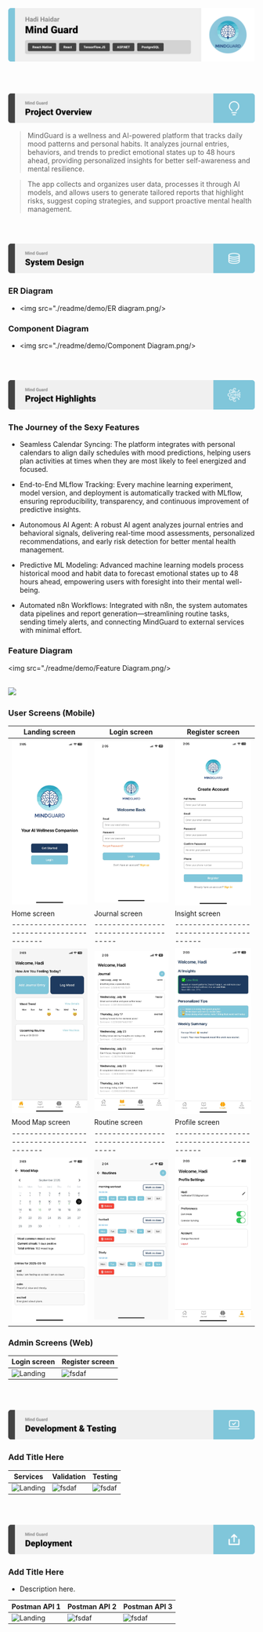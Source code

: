 <img src="./readme/title1.svg"/>

<br><br>

<!-- project overview -->
<img src="./readme/title2.svg"/>

> MindGuard is a wellness and AI-powered platform that tracks daily mood patterns and personal habits.
> It analyzes journal entries, behaviors, and trends to predict emotional states up to 48 hours ahead, providing personalized insights for better self-awareness and mental resilience.

> The app collects and organizes user data, processes it through AI models, and allows users to generate tailored reports that highlight risks, suggest coping strategies, and support proactive mental health management.

<br><br>

<!-- System Design -->
<img src="./readme/title3.svg"/>

### ER Diagram

- <img src="./readme/demo/ER diagram.png/>

### Component Diagram

- <img src="./readme/demo/Component Diagram.png/>

<br><br>

<!-- Project Highlights -->
<img src="./readme/title4.svg"/>

### The Journey of the Sexy Features

- Seamless Calendar Syncing: The platform integrates with personal calendars to align daily schedules with mood predictions, helping users plan activities at times when they are most likely to feel energized and focused.

- End-to-End MLflow Tracking: Every machine learning experiment, model version, and deployment is automatically tracked with MLflow, ensuring reproducibility, transparency, and continuous improvement of predictive insights.

- Autonomous AI Agent: A robust AI agent analyzes journal entries and behavioral signals, delivering real-time mood assessments, personalized recommendations, and early risk detection for better mental health management.

- Predictive ML Modeling: Advanced machine learning models process historical mood and habit data to forecast emotional states up to 48 hours ahead, empowering users with foresight into their mental well-being.

- Automated n8n Workflows: Integrated with n8n, the system automates data pipelines and report generation—streamlining routine tasks, sending timely alerts, and connecting MindGuard to external services with minimal effort.

### Feature Diagram

<img src="./readme/demo/Feature Diagram.png/>
<br><br>

<!-- Demo -->
<img src="./readme/title5.svg"/>

### User Screens (Mobile)

| Landing screen                            | Login screen                            | Register screen                          |
| ----------------------------------------- | --------------------------------------- | ---------------------------------------- |
| ![Landing](./readme/demo/LandingPage.jpg) | ![fsdaf](./readme/demo/LoginPage.jpg)   | ![fsdaf](./readme/demo/RegisterPage.jpg) |
| Home screen                               | Journal screen                          | Insight screen                           |
| ----------------------------------------- | -------------------------------------   | ---------------------------------------- |
| ![Landing](./readme/demo/HomePage.jpg)    | ![fsdaf](./readme/demo/JournalPage.jpg) | ![fsdaf](./readme/demo/InsightsPage.jpg) |
| Mood Map screen                           | Routine screen                          | Profile screen                           |
| ----------------------------------------- | -------------------------------------   | ---------------------------------------- |
| ![Landing](./readme/demo/MapPage.jpg)     | ![fsdaf](./readme/demo/RoutinePage.jpg) | ![fsdaf](./readme/demo/ProfilePage.jpg)  |

### Admin Screens (Web)

| Login screen                            | Register screen                       |
| --------------------------------------- | ------------------------------------- |
| ![Landing](./readme/demo/1440x1024.png) | ![fsdaf](./readme/demo/1440x1024.png) |

<br><br>

<!-- Development & Testing -->
<img src="./readme/title6.svg"/>

### Add Title Here

| Services                                | Validation                            | Testing                               |
| --------------------------------------- | ------------------------------------- | ------------------------------------- |
| ![Landing](./readme/demo/1440x1024.png) | ![fsdaf](./readme/demo/1440x1024.png) | ![fsdaf](./readme/demo/1440x1024.png) |

<br><br>

<!-- Deployment -->
<img src="./readme/title7.svg"/>

### Add Title Here

- Description here.

| Postman API 1                           | Postman API 2                         | Postman API 3                         |
| --------------------------------------- | ------------------------------------- | ------------------------------------- |
| ![Landing](./readme/demo/1440x1024.png) | ![fsdaf](./readme/demo/1440x1024.png) | ![fsdaf](./readme/demo/1440x1024.png) |

<br><br>
